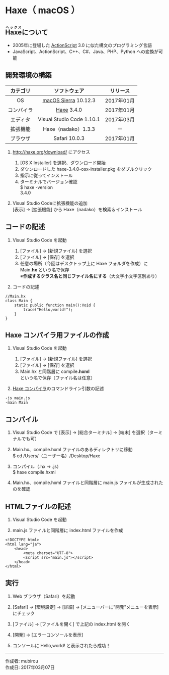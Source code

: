 # Haxe（ macOS ）

## <ruby>Haxe<rt>ヘックス</rt></ruby>について

* 2005年に登場した [ActionScript](https://ja.wikipedia.org/wiki/ActionScript) 3.0 に似た構文のプログラミング言語
* JavaScript、ActionScript、C++、C#、Java、PHP、Python への変換が可能

## 開発環境の構築

|カテゴリ|ソフトウェア|リリース|
|:--:|:--:|:--:|
|OS|[macOS Sierra](https://ja.wikipedia.org/wiki/MacOS_Sierra) 10.12.3|2017年01月|
|コンパイラ|[Haxe](https://haxe.org/download/list/) 3.4.0|2017年01月|
|エディタ|Visual Studio Code 1.10.1|2017年03月|
|拡張機能|Haxe（nadako）1.3.3|ー|
|ブラウザ|Safari 10.0.3|2017年01月|

1. http://haxe.org/download/ にアクセス
    1. [OS X Installer] を選択、ダウンロード開始
    1. ダウンロードした haxe-3.4.0-osx-installer.pkg をダブルクリック
    1. 指示に従ってインストール
    1. ターミナルでバージョン確認  
    $ haxe -version  
    3.4.0

1. Visual Studio Codeに拡張機能の追加  
    [表示] → [拡張機能] から Haxe（nadako）を検索＆インストール

## コードの記述

1. Visual Studio Code を起動
    1. [ファイル] → [新規ファイル] を選択
    1. [ファイル] → [保存] を選択
    1. 任意の場所（今回はデスクトップ上に Haxe フォルダを作成）に Main<b>.hx</b> という名で保存  
    ※<b>作成するクラス名と同じファイル名にする</b>（大文字小文字区別あり）

1. コードの記述
```
//Main.hx
class Main {
    static public function main():Void {
        trace("Hello,world!");
    }
}
```

## Haxe コンパイラ用ファイルの作成

1. Visual Studio Code を起動
    1. [ファイル] → [新規ファイル] を選択
    1. [ファイル] → [保存] を選択
    1. Main.hx と同階層に compile<b>.hxml</b> という名で保存（ファイル名は任意）

1. [Haxe コンパイラ](http://old.haxe.org/doc/compiler?lang=jp)のコマンドライン引数の記述
```
-js main.js
-main Main
```

## コンパイル

1. Visual Studio Code で [表示] → [総合ターミナル] → [端末] を選択（ターミナルでも可）

1. Main.hx、compile.hxml ファイルのあるディレクトリに移動  
$ cd /Users/（ユーザー名）/Desktop/Haxe

1. コンパイル（.hx → .js）  
$ haxe compile.hxml

1. Main.hx、compile.hxml ファイルと同階層に main.js ファイルが生成されたのを確認

## HTMLファイルの記述

1. Visual Studio Code を起動

1. main.js ファイルと同階層に index.html ファイルを作成

```
<!DOCTYPE html>
<html lang="ja">
    <head>
        <meta charset="UTF-8">
        <script src="main.js"></script>
    </head>
</html>
```

## 実行

1. Web ブラウザ（Safari）を起動

1. [Safari] → [環境設定] → [詳細] → [メニューバーに"開発"メニューを表示] にチェック

1. [ファイル] → [ファイルを開く] で上記の index.html を開く

1. [開発] → [エラーコンソールを表示]

1. コンソールに Hello,world! と表示されたら成功！

***
作成者: mubirou  
作成日: 2017年03月07日
